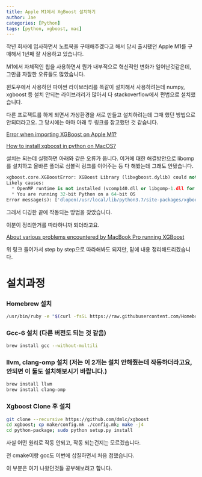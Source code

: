 ```yaml
---
title: Apple M1에서 XgBoost 설치하기
author: Jae
categories: [Python]
tags: [python, xgboost, mac]
---
```


작년 회사에 입사하면서 노트북을 구매해주겠다고 해서 당시 출시됐던 Apple M1를 구매해서 1년째 잘 사용하고 있습니다.

M1에서 자체적인 칩을 사용하면서 뭔가 내부적으로 혁신적인 변화가 일어난것같은데, 그만큼 자잘한 오류들도 많았습니다.

윈도우에서 사용하던 파이썬 라이브러리를 똑같이 설치해서 사용하려는데 numpy, xgboost 등 설치 안되는 라이브러리가 많아서 다 stackoverflow에서 편법으로 설치했습니다.

다른 프로젝트를 하게 되면서 가상환경을 새로 만들고 설치하려는데 그때 했던 방법으로 안되더라고요. 그 당시에는 아마 아래 두 링크를 참고했던 것 같습니다.

[Error when importing XGBoost on Apple M1?](https://stackoverflow.com/questions/65752489/error-when-importing-xgboost-on-apple-m1)

[How to install xgboost in python on MacOS?](https://stackoverflow.com/questions/39315156/how-to-install-xgboost-in-python-on-macos)

설치는 되는데 실행하면 아래와 같은 오류가 뜹니다. 이거에 대한 해결방안으로 libomp를 설치하고 올바른 폴더로 심볼릭 링크를 이어주는 등 다 해봤는데 그래도 안됐습니다.

```python
xgboost.core.XGBoostError: XGBoost Library (libxgboost.dylib) could not be loaded.
Likely causes:
  * OpenMP runtime is not installed (vcomp140.dll or libgomp-1.dll for Windows, libomp.dylib for Mac OSX, libgomp.so for Linux and other UNIX-like OSes). Mac OSX users: Run `brew install libomp` to install OpenMP runtime.
  * You are running 32-bit Python on a 64-bit OS
Error message(s): ['dlopen(/usr/local/lib/python3.7/site-packages/xgboost/lib/libxgboost.dylib, 6): Library not loaded: /usr/local/opt/libomp/lib/libomp.dylib\n  Referenced from: /usr/local/lib/python3.7/site-packages/xgboost/lib/libxgboost.dylib\n  Reason: no suitable image found.  Did find:\n\t/usr/local/opt/libomp/lib/libomp.dylib: mach-o, but wrong architecture\n\t/opt/homebrew/Cellar/libomp/13.0.1/lib/libomp.dylib: mach-o, but wrong architecture']
```

그래서 디깅한 끝에 작동되는 방법을 찾았습니다.

이분이 정리한거를 따라하니까 되더라고요.

[About various problems encountered by MacBook Pro running XGBoost](https://programmer.group/about-various-problems-encountered-by-macbook-pro-running-xgboost.html)

위 링크 들어가서 step by step으로 따라해봐도 되지만, 밑에 내용 정리해드리겠습니다.

# 설치과정

### Homebrew 설치

```bash
/usr/bin/ruby -e "$(curl -fsSL https://raw.githubusercontent.com/Homebrew/install/master/install)"
```

### Gcc-6 설치 (다른 버전도 되는 것 같음)

```bash
brew install gcc --without-multili
```

### llvm, clang-omp 설치 (저는 이 2개는 설치 안해줬는데 작동하더라고요, 안되면 이 둘도 설치해보시기 바랍니다.)

```bash
brew install llvm
brew install clang-omp
```

### Xgboost Clone 후 설치

```bash
git clone --recursive https://github.com/dmlc/xgboost
cd xgboost; cp make/config.mk ./config.mk; make -j4
cd python-package; sudo python setup.py install
```

사실 어떤 원리로 작동 안되고, 작동 되는건지는 모르겠습니다.

전 cmake이랑 gcc도 이번에 삽질하면서 처음 접했습니다.

이 부분은 여기 나왔던것들 공부해보려고 합니다.
